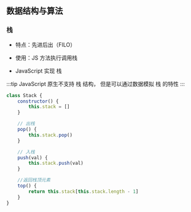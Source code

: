 ## 数据结构与算法

### 栈

- 特点：先进后出（FILO）

- 使用：JS 方法执行调用栈

- JavaScript 实现 栈

:::tip
JavaScript 原生不支持 栈 结构， 但是可以通过数据模拟 栈 的特性
:::

```javascript
class Stack {
    constructor() {
        this.stack = []
    }

    // 出栈
    pop() {
        this.stack.pop()
    }

    // 入栈
    push(val) {
        this.stack.push(val)
    }

    //返回栈顶元素
    top() {
        return this.stack[this.stack.length - 1]
    }
}
```

    
